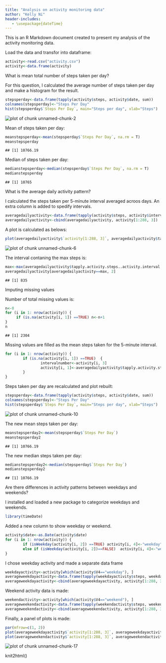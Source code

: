 ```yaml
---
title: "Analysis on activity monitoring data"
author: "Kelly Ni"
header-includes:
   - \usepackage{dateTime}
---
```


This is an R Markdown document created to present my analysis of the activity monitoring data.

Load the data and transfor into dataframe:


```r
activity<-read.csv("activity.csv")
activity<-data.frame(activity)
```

What is mean total number of steps taken per day?

For this question, I calculated the average number of steps taken per day and make a histogram for the result.


```r
stepsperday<-data.frame(tapply(activity$steps, activity$date, sum))
colnames(stepsperday)<-"Steps Per Day"
hist(stepsperday$`Steps Per Day`, main="Steps per day", xlab="Steps")
```

![plot of chunk unnamed-chunk-2](figure/unnamed-chunk-2-1.png) 

Mean of steps taken per day:


```r
meanstepsperday<-mean(stepsperday$`Steps Per Day`, na.rm = T)
meanstepsperday
```

```
## [1] 10766.19
```

Median of steps taken per day:


```r
medianstepsperday<-median(stepsperday$`Steps Per Day`, na.rm = T)
medianstepsperday
```

```
## [1] 10765
```

What is the average daily activity pattern?

I calculated the steps taken per 5-minute interval averaged acroos days. An extra column is added to spedify intervals.


```r
averagedailyactivity<-data.frame(tapply(activity$steps, activity$interval, mean, na.rm=T))
averagedailyactivity<-cbind(averagedailyactivity, activity[1:288, 3])
```

A plot is calculated as belows:


```r
plot(averagedailyactivity$`activity[1:288, 3]`, averagedailyactivity$tapply.activity.steps..activity.interval..mean..na.rm...T., type="l", main="Average Daily Activity", xlab="5-minute interval", ylab="steps")
```

![plot of chunk unnamed-chunk-6](figure/unnamed-chunk-6-1.png) 

The interval contaning the max steps is:


```r
max<-max(averagedailyactivity$tapply.activity.steps..activity.interval..mean..na.rm...T.)
averagedailyactivity[averagedailyactivity==max, 2]
```

```
## [1] 835
```

Imputing missing values

Number of total missing values is:


```r
n<-0
for (i in 1: nrow(activity)) {
     if (is.na(activity[i, 1]) ==TRUE) n<-n+1
}
n
```

```
## [1] 2304
```

Missing values are filled as the mean steps taken for the 5-minute interval.


```r
for (i in 1: nrow(activity)) {
        if (is.na(activity[i, 1]) ==TRUE)  {
                intervalnumber<-activity[i, 3]
                activity[i, 1]<-averagedailyactivity$tapply.activity.steps..activity.interval..mean..na.rm...T.[averagedailyactivity$`activity[1:288, 3]`==intervalnumber]
        }
}
```

Steps taken per day are recalculated and plot rebuilt:


```r
stepsperday<-data.frame(tapply(activity$steps, activity$date, sum))
colnames(stepsperday)<-"Steps Per Day"
hist(stepsperday$`Steps Per Day`, main="Steps per day", xlab="Steps")
```

![plot of chunk unnamed-chunk-10](figure/unnamed-chunk-10-1.png) 

The new mean steps taken per day:


```r
meanstepsperday2<-mean(stepsperday$`Steps Per Day`)
meanstepsperday2
```

```
## [1] 10766.19
```

The new median steps taken per day:


```r
medianstepsperday2<-median(stepsperday$`Steps Per Day`)
medianstepsperday2
```

```
## [1] 10766.19
```

Are there differences in activity patterns between weekdays and weekends?

I installed and loaded a new package to categorize weekdays and weekends.


```r
library(timeDate)
```

Added a new column to show weekday or weekend.


```r
activity$date<-as.Date(activity$date)
for (i in 1: nrow(activity)) {
        if (isWeekday(activity[i, 2]) ==TRUE) activity[i, 4]<-"weekday"
        else if (isWeekday(activity[i, 2])==FALSE)  activity[i, 4]<-"weekend"
}
```

I chose weekday activity and made a separate data frame


```r
weekdayactivity<-activity[which(activity$V4=="weekday"), ]
averageweekdayactivity<-data.frame(tapply(weekdayactivity$steps, weekdayactivity$interval, mean))
averageweekdayactivity<-cbind(averageweekdayactivity, activity[1:288, 3])
```

Weekend activity data is made:


```r
weekendactivity<-activity[which(activity$V4=="weekend"), ]
averageweekendactivity<-data.frame(tapply(weekendactivity$steps, weekendactivity$interval, mean))
averageweekendactivity<-cbind(averageweekendactivity, activity[1:288, 3])
```

Finally, a panel of plots is made:


```r
par(mfrow=c(1, 2))
plot(averageweekdayactivity$`activity[1:288, 3]`, averageweekdayactivity$tapply.weekdayactivity.steps..weekdayactivity.interval..mean., type="l", main="weekday activity", xlab="average weekday activity", ylab="steps")
plot(averageweekendactivity$`activity[1:288, 3]`, averageweekendactivity$tapply.weekendactivity.steps..weekendactivity.interval..mean., type="l", main="weekend activity", xlab="average weekend activity", ylab="steps")
```

![plot of chunk unnamed-chunk-17](figure/unnamed-chunk-17-1.png) 

knit2html()

